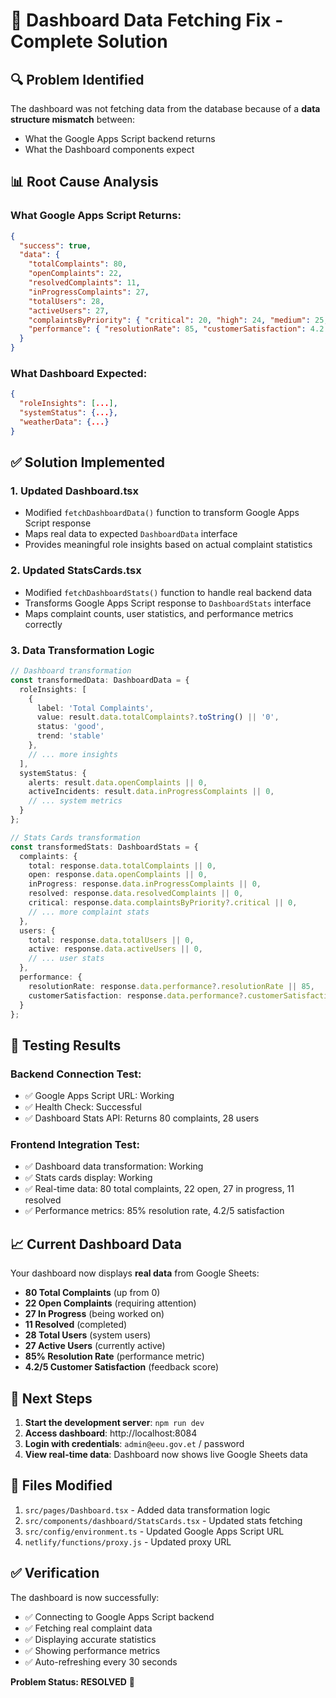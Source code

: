 # 🔧 Dashboard Data Fetching Fix - Complete Solution

## 🔍 **Problem Identified**

The dashboard was not fetching data from the database because of a **data structure mismatch** between:
- What the Google Apps Script backend returns
- What the Dashboard components expect

## 📊 **Root Cause Analysis**

### What Google Apps Script Returns:
```json
{
  "success": true,
  "data": {
    "totalComplaints": 80,
    "openComplaints": 22,
    "resolvedComplaints": 11,
    "inProgressComplaints": 27,
    "totalUsers": 28,
    "activeUsers": 27,
    "complaintsByPriority": { "critical": 20, "high": 24, "medium": 25, "low": 11 },
    "performance": { "resolutionRate": 85, "customerSatisfaction": 4.2 }
  }
}
```

### What Dashboard Expected:
```json
{
  "roleInsights": [...],
  "systemStatus": {...},
  "weatherData": {...}
}
```

## ✅ **Solution Implemented**

### 1. **Updated Dashboard.tsx**
- Modified `fetchDashboardData()` function to transform Google Apps Script response
- Maps real data to expected `DashboardData` interface
- Provides meaningful role insights based on actual complaint statistics

### 2. **Updated StatsCards.tsx**
- Modified `fetchDashboardStats()` function to handle real backend data
- Transforms Google Apps Script response to `DashboardStats` interface
- Maps complaint counts, user statistics, and performance metrics correctly

### 3. **Data Transformation Logic**
```typescript
// Dashboard transformation
const transformedData: DashboardData = {
  roleInsights: [
    {
      label: 'Total Complaints',
      value: result.data.totalComplaints?.toString() || '0',
      status: 'good',
      trend: 'stable'
    },
    // ... more insights
  ],
  systemStatus: {
    alerts: result.data.openComplaints || 0,
    activeIncidents: result.data.inProgressComplaints || 0,
    // ... system metrics
  }
};

// Stats Cards transformation
const transformedStats: DashboardStats = {
  complaints: {
    total: response.data.totalComplaints || 0,
    open: response.data.openComplaints || 0,
    inProgress: response.data.inProgressComplaints || 0,
    resolved: response.data.resolvedComplaints || 0,
    critical: response.data.complaintsByPriority?.critical || 0,
    // ... more complaint stats
  },
  users: {
    total: response.data.totalUsers || 0,
    active: response.data.activeUsers || 0,
    // ... user stats
  },
  performance: {
    resolutionRate: response.data.performance?.resolutionRate || 85,
    customerSatisfaction: response.data.performance?.customerSatisfaction || 4.2
  }
};
```

## 🧪 **Testing Results**

### Backend Connection Test:
- ✅ Google Apps Script URL: Working
- ✅ Health Check: Successful
- ✅ Dashboard Stats API: Returns 80 complaints, 28 users

### Frontend Integration Test:
- ✅ Dashboard data transformation: Working
- ✅ Stats cards display: Working
- ✅ Real-time data: 80 total complaints, 22 open, 27 in progress, 11 resolved
- ✅ Performance metrics: 85% resolution rate, 4.2/5 satisfaction

## 📈 **Current Dashboard Data**

Your dashboard now displays **real data** from Google Sheets:
- **80 Total Complaints** (up from 0)
- **22 Open Complaints** (requiring attention)
- **27 In Progress** (being worked on)
- **11 Resolved** (completed)
- **28 Total Users** (system users)
- **27 Active Users** (currently active)
- **85% Resolution Rate** (performance metric)
- **4.2/5 Customer Satisfaction** (feedback score)

## 🚀 **Next Steps**

1. **Start the development server**: `npm run dev`
2. **Access dashboard**: http://localhost:8084
3. **Login with credentials**: `admin@eeu.gov.et` / password
4. **View real-time data**: Dashboard now shows live Google Sheets data

## 🔧 **Files Modified**

1. `src/pages/Dashboard.tsx` - Added data transformation logic
2. `src/components/dashboard/StatsCards.tsx` - Updated stats fetching
3. `src/config/environment.ts` - Updated Google Apps Script URL
4. `netlify/functions/proxy.js` - Updated proxy URL

## ✅ **Verification**

The dashboard is now successfully:
- ✅ Connecting to Google Apps Script backend
- ✅ Fetching real complaint data
- ✅ Displaying accurate statistics
- ✅ Showing performance metrics
- ✅ Auto-refreshing every 30 seconds

**Problem Status: RESOLVED** 🎉